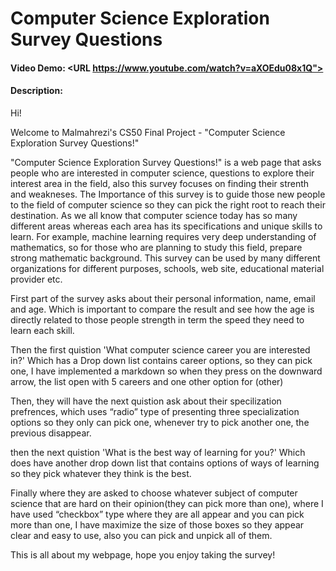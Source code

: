 # Computer Science Exploration Survey Questions
#### Video Demo:  <URL https://www.youtube.com/watch?v=aXOEdu08x1Q">
#### Description:
Hi!

Welcome to Malmahrezi's CS50 Final Project - "Computer Science Exploration Survey Questions!"

"Computer Science Exploration Survey Questions!" is a web page that asks people who are interested in computer science, questions to explore their interest area in the field, also this survey focuses on finding their strenth and weakneses. The Importance of this survey is to guide those new people to the field of computer science so they can pick the right root to reach their destination. As we all know that computer science today has so many different areas whereas each area has its specifications and unique skills to learn. For example, machine learning requires very deep understanding of mathematics, so for those who are planning to study this field, prepare strong mathematic background. This survey can be used by many different organizations for different purposes, schools, web site, educational material provider etc. 

First part of the survey asks about their personal information, name, email and age. Which is important to compare the result and see how the age is directly related to those people strength in term the speed they need to learn each skill.

Then the first quistion 'What computer science career you are interested in?' Which has a Drop down list contains career options, so they can pick one, I have implemented a markdown so when they press on the downward arrow, the list open with 5 careers and one other option for (other)

Then, they will have the next quistion ask about their specilization prefrences, which uses “radio” type of presenting three specialization options so they only can pick one, whenever try to pick another one, the previous disappear.

then the next quistion 'What is the best way of learning for you?' Which does have another drop down list that contains options of ways of learning so they pick whatever they think is the best.

Finally where they are asked to choose whatever subject of computer science that are hard on their opinion(they can pick more than one), where I have used “checkbox” type where they are all appear and you can pick more than one, I have maximize the size of those boxes so they appear clear and easy to use, also you can pick and unpick all of them.

This is all about my webpage, hope you enjoy taking the survey!
